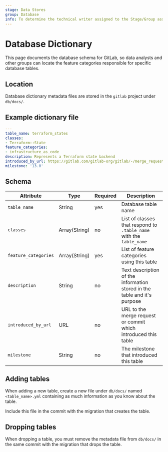 ```yaml
---
stage: Data Stores
group: Database
info: To determine the technical writer assigned to the Stage/Group associated with this page, see https://about.gitlab.com/handbook/engineering/ux/technical-writing/#assignments
---
```


# Database Dictionary

This page documents the database schema for GitLab, so data analysts and other groups can
locate the feature categories responsible for specific database tables.

## Location

Database dictionary metadata files are stored in the `gitlab` project under `db/docs/`.

## Example dictionary file

```yaml
---
table_name: terraform_states
classes:
- Terraform::State
feature_categories:
- infrastructure_as_code
description: Represents a Terraform state backend
introduced_by_url: https://gitlab.com/gitlab-org/gitlab/-/merge_requests/26619
milestone: '13.0'
```

## Schema

| Attribute            | Type          | Required | Description                                                              |
|----------------------|---------------|----------|--------------------------------------------------------------------------|
| `table_name`         | String        | yes      | Database table name                                                      |
| `classes`            | Array(String) | no       | List of classes that respond to `.table_name` with the `table_name`      |
| `feature_categories` | Array(String) | yes      | List of feature categories using this table                              |
| `description`        | String        | no       | Text description of the information stored in the table and it's purpose |
| `introduced_by_url`  | URL           | no       | URL to the merge request or commit which introduced this table           |
| `milestone`          | String        | no       | The milestone that introduced this table                                 |

## Adding tables

When adding a new table, create a new file under `db/docs/` named
`<table_name>.yml` containing as much information as you know about the table.

Include this file in the commit with the migration that creates the table.

## Dropping tables

When dropping a table, you must remove the metadata file from `db/docs/`
in the same commit with the migration that drops the table.
